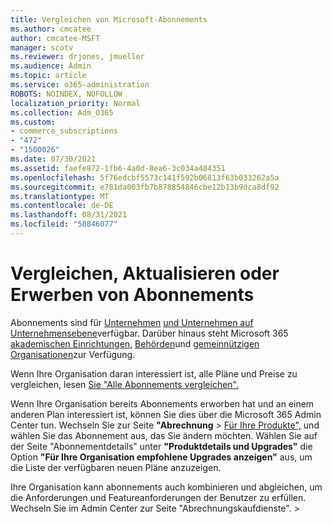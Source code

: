 ```yaml
---
title: Vergleichen von Microsoft-Abonnements
ms.author: cmcatee
author: cmcatee-MSFT
manager: scotv
ms.reviewer: drjones, jmueller
ms.audience: Admin
ms.topic: article
ms.service: o365-administration
ROBOTS: NOINDEX, NOFOLLOW
localization_priority: Normal
ms.collection: Adm_O365
ms.custom:
- commerce_subscriptions
- "472"
- "1500026"
ms.date: 07/30/2021
ms.assetid: faefe872-1fb6-4a0d-8ea6-3c034a484351
ms.openlocfilehash: 5f76edcbf5573c141f592b06813f63b033262a5a
ms.sourcegitcommit: e781da003fb7b878854846cbe12b13b9dca8df92
ms.translationtype: MT
ms.contentlocale: de-DE
ms.lasthandoff: 08/31/2021
ms.locfileid: "58846077"
---
```

# <a name="compare-upgrade-or-purchase-subscriptions"></a>Vergleichen, Aktualisieren oder Erwerben von Abonnements
  
Abonnements sind für [Unternehmen](https://www.microsoft.com/microsoft-365/business/compare-all-microsoft-365-business-products?tab=2&rtc=1) [und Unternehmen auf Unternehmensebene](https://www.microsoft.com/microsoft-365/enterprise/compare-office-365-plans?rtc=1)verfügbar. Darüber hinaus steht Microsoft 365 [akademischen Einrichtungen,](https://www.microsoft.com/microsoft-365/academic/compare-office-365-education-plans?rtc=1&activetab=tab%3aprimaryr1) [Behörden](https://www.microsoft.com/microsoft-365/government/compare-office-365-government-plans?rtc=1)und [gemeinnützigen Organisationen](https://www.microsoft.com/microsoft-365/nonprofit/office-365-nonprofit-plans-and-pricing?&rtc=1&activetab=tab%3aprimaryr1)zur Verfügung.
  
Wenn Ihre Organisation daran interessiert ist, alle Pläne und Preise zu vergleichen, lesen [Sie "Alle Abonnements vergleichen".](https://www.microsoft.com/microsoft-365/enterprise/compare-office-365-plans?rtc=1)
  
Wenn Ihre Organisation bereits Abonnements erworben hat und an einem anderen Plan interessiert ist, können Sie dies über die Microsoft 365 Admin Center tun. Wechseln Sie zur Seite **"Abrechnung** \> [Für Ihre Produkte",](https://go.microsoft.com/fwlink/p/?linkid=842054) und wählen Sie das Abonnement aus, das Sie ändern möchten. Wählen Sie auf der Seite "Abonnementdetails" unter **"Produktdetails und Upgrades"** die Option **"Für Ihre Organisation empfohlene Upgrades anzeigen"** aus, um die Liste der verfügbaren neuen Pläne anzuzeigen.
  
Ihre Organisation kann abonnements auch kombinieren und abgleichen, um die Anforderungen und Featureanforderungen der Benutzer zu erfüllen. Wechseln Sie im Admin  Center zur Seite "Abrechnungskaufdienste". \> [](https://go.microsoft.com/fwlink/p/?linkid=868433) 